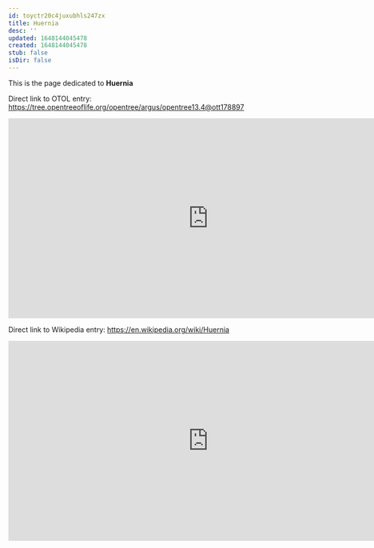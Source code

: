 ```yaml
---
id: toyctr20c4juxubhls247zx
title: Huernia
desc: ''
updated: 1648144045478
created: 1648144045478
stub: false
isDir: false
---
```

This is the page dedicated to **Huernia**


Direct link to OTOL entry: https://tree.opentreeoflife.org/opentree/argus/opentree13.4@ott178897



<html>
    <body>
    <iframe src="https://tree.opentreeoflife.org/opentree/argus/opentree13.4@ott178897"
    width="800" height="400" frameborder="0" allowfullscreen> </iframe>
    </body>
</html>
    


Direct link to Wikipedia entry: https://en.wikipedia.org/wiki/Huernia



<html>
    <body>
    <iframe src="https://en.wikipedia.org/wiki/Huernia"
    width="800" height="400" frameborder="0" allowfullscreen> </iframe>
    </body>
</html>
    
